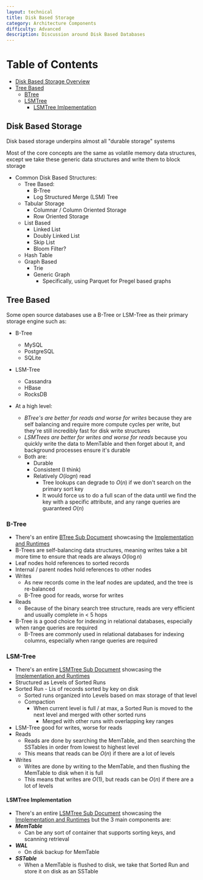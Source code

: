 ```yaml
---
layout: technical
title: Disk Based Storage
category: Architecture Components
difficulty: Advanced
description: Discussion around Disk Based Databases
---
```


# Table of Contents
- [Disk Based Storage Overview](#disk-based-storage)
- [Tree Based](#tree-based)
    - [BTree](#b-tree)
    - [LSMTree](#lsm-tree)
        - [LSMTree Imlpementation](#lsmtree-implementation)
    


## Disk Based Storage
Disk based storage underpins almost all "durable storage" systems

Most of the core concepts are the same as volatile memory data structures, except we take these generic data structures and write them to block storage

- Common Disk Based Structures:
    - Tree Based:
        - B-Tree
        - Log Structured Merge (LSM) Tree
    - Tabular Storage
        - Columnar / Column Oriented Storage
        - Row Oriented Storage
    - List Based
        - Linked List
        - Doubly Linked List
        - Skip List
        - Bloom Filter?
    - Hash Table
    - Graph Based
        - Trie
        - Generic Graph
            - Specifically, using Parquet for Pregel based graphs

## Tree Based
Some open source databases use a B-Tree or LSM-Tree as their primary storage engine such as:
- B-Tree
    - MySQL
    - PostgreSQL
    - SQLite
- LSM-Tree
    - Cassandra
    - HBase
    - RocksDB

- At a high level:
    - *BTree's are better for reads and worse for writes* because they are self balancing and require more compute cycles per write, but they're still incredibly fast for disk write structures
    - *LSMTrees are better for writes and worse for reads* because you quickly write the data to MemTable and then forget about it, and background processes ensure it's durable
    - Both are:
        - Durable
        - Consistent (I think)
        - Relatively $O(log n)$ read    
            - Tree lookups can degrade to $O(n)$ if we don't search on the primary sort key 
            - It would force us to do a full scan of the data until we find the key with a specific attribute, and any range queries are guaranteed $O(n)$

### B-Tree
- There's an entire [BTree Sub Document](/docs/technical%20writing/architecture_components/databases%20&%20storage/Disk%20Based/BTREE.md) showcasing the [Implementation and Runtimes](/docs/technical%20writing/architecture_components/databases%20&%20storage/Disk%20Based/BTREE.md#implementation)
- B-Trees are self-balancing data structures, meaning writes take a bit more time to ensure that reads are always $O (\log n)$
- Leaf nodes hold references to sorted records
- Internal / parent nodes hold references to other nodes
- Writes
    - As new records come in the leaf nodes are updated, and the tree is re-balanced
    - B-Tree good for reads, worse for writes
- Reads
    - Because of the binary search tree structure, reads are very efficient and usually complete in < 5 hops
- B-Tree is a good choice for indexing in relational databases, especially when range queries are required
    - B-Trees are commonly used in relational databases for indexing columns, especially when range queries are required

### LSM-Tree
- There's an entire [LSMTree Sub Document](/docs/technical%20writing/architecture_components/databases%20&%20storage/Disk%20Based/LSMTREE.md) showcasing the [Implementation and Runtimes](/docs/technical%20writing/architecture_components/databases%20&%20storage/Disk%20Based/LSMTREE.md#implementation)
- Structured as Levels of Sorted Runs
- Sorted Run - Lis of records sorted by key on disk
    - Sorted runs organized into Levels based on max storage of that level
    - Compaction
        - When current level is full / at max, a Sorted Run is moved to the next level and merged with other sorted runs
            - Merged with other runs with overlapping key ranges
- LSM-Tree good for writes, worse for reads
- Reads
    - Reads are done by searching the MemTable, and then searching the SSTables in order from lowest to highest level
    - This means that reads can be $O(n)$ if there are a lot of levels
- Writes
    - Writes are done by writing to the MemTable, and then flushing the MemTable to disk when it is full
    - This means that writes are $O(1)$, but reads can be $O(n)$ if there are a lot of levels

#### LSMTree Implementation
- There's an entire [LSMTree Sub Document](/docs/technical%20writing/architecture_components/databases%20&%20storage/Disk%20Based/LSMTREE.md) showcasing the [Implementation and Runtimes](/docs/technical%20writing/architecture_components/databases%20&%20storage/Disk%20Based/LSMTREE.md#implementation) but the 3 main components are:
- ***MemTable***
    - Can be any sort of container that supports sorting keys, and scanning retrieval
- ***WAL***
    - On disk backup for MemTable
- ***SSTable***
    - When a MemTable is flushed to disk, we take that Sorted Run and store it on disk as an SSTable
